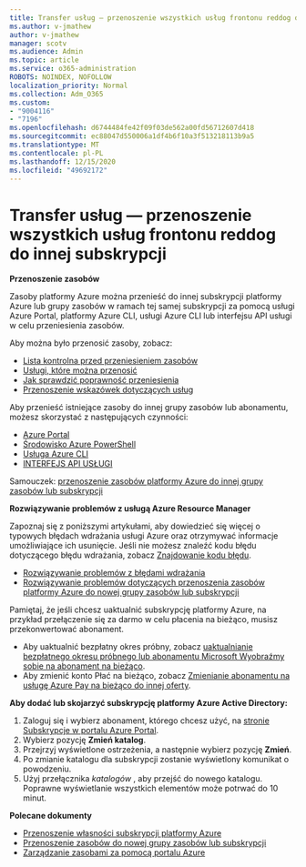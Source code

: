 ```yaml
---
title: Transfer usług — przenoszenie wszystkich usług frontonu reddog do innej subskrypcji
ms.author: v-jmathew
author: v-jmathew
manager: scotv
ms.audience: Admin
ms.topic: article
ms.service: o365-administration
ROBOTS: NOINDEX, NOFOLLOW
localization_priority: Normal
ms.collection: Adm_O365
ms.custom:
- "9004116"
- "7196"
ms.openlocfilehash: d6744484fe42f09f03de562a00fd56712607d418
ms.sourcegitcommit: ec88047d550006a1df4b6f10a3f513218113b9a5
ms.translationtype: MT
ms.contentlocale: pl-PL
ms.lasthandoff: 12/15/2020
ms.locfileid: "49692172"
---
```

# <a name="transfer-services---move-all-rdfe-services-to-another-subscription"></a>Transfer usług — przenoszenie wszystkich usług frontonu reddog do innej subskrypcji

**Przenoszenie zasobów**

Zasoby platformy Azure można przenieść do innej subskrypcji platformy Azure lub grupy zasobów w ramach tej samej subskrypcji za pomocą usługi Azure Portal, platformy Azure CLI, usługi Azure CLI lub interfejsu API usługi w celu przeniesienia zasobów.

Aby można było przenosić zasoby, zobacz:

- [Lista kontrolna przed przeniesieniem zasobów](https://docs.microsoft.com/azure/azure-resource-manager/resource-group-move-resources?WT.mc_id=Portal-Microsoft_Azure_Support#checklist-before-moving-resources)
- [Usługi, które można przenosić](https://docs.microsoft.com/azure/azure-resource-manager/move-support-resources?WT.mc_id=Portal-Microsoft_Azure_Support)
- [Jak sprawdzić poprawność przeniesienia](https://docs.microsoft.com/azure/azure-resource-manager/resource-group-move-resources?WT.mc_id=Portal-Microsoft_Azure_Support#validate-move)
- [Przenoszenie wskazówek dotyczących usług](https://docs.microsoft.com/azure/azure-resource-manager/move-limitations/app-service-move-limitations?WT.mc_id=Portal-Microsoft_Azure_Support)

Aby przenieść istniejące zasoby do innej grupy zasobów lub abonamentu, możesz skorzystać z następujących czynności:

- [Azure Portal](https://docs.microsoft.com/azure/azure-resource-manager/resource-group-move-resources?WT.mc_id=Portal-Microsoft_Azure_Support#use-the-portal)
- [Środowisko Azure PowerShell](https://docs.microsoft.com/azure/azure-resource-manager/resource-group-move-resources?WT.mc_id=Portal-Microsoft_Azure_Support#use-azure-powershell)
- [Usługa Azure CLI](https://docs.microsoft.com/azure/azure-resource-manager/resource-group-move-resources?WT.mc_id=Portal-Microsoft_Azure_Support#use-azure-cli)
- [INTERFEJS API USŁUGI](https://docs.microsoft.com/azure/azure-resource-manager/resource-group-move-resources?WT.mc_id=Portal-Microsoft_Azure_Support#use-rest-api)

Samouczek: [przenoszenie zasobów platformy Azure do innej grupy zasobów lub subskrypcji](https://docs.microsoft.com/azure/azure-resource-manager/resource-manager-tutorial-move-resources)

**Rozwiązywanie problemów z usługą Azure Resource Manager**

Zapoznaj się z poniższymi artykułami, aby dowiedzieć się więcej o typowych błędach wdrażania usługi Azure oraz otrzymywać informacje umożliwiające ich usunięcie. Jeśli nie możesz znaleźć kodu błędu dotyczącego błędu wdrażania, zobacz [Znajdowanie kodu błędu](https://docs.microsoft.com/azure/azure-resource-manager/resource-manager-common-deployment-errors?WT.mc_id=Portal-Microsoft_Azure_Support#find-error-code).

- [Rozwiązywanie problemów z błędami wdrażania](https://docs.microsoft.com/azure/azure-resource-manager/resource-manager-common-deployment-errors)
- [Rozwiązywanie problemów dotyczących przenoszenia zasobów platformy Azure do nowej grupy zasobów lub subskrypcji](https://docs.microsoft.com/azure/azure-resource-manager/troubleshoot-move)

Pamiętaj, że jeśli chcesz uaktualnić subskrypcję platformy Azure, na przykład przełączenie się za darmo w celu płacenia na bieżąco, musisz przekonwertować abonament.

- Aby uaktualnić bezpłatny okres próbny, zobacz [uaktualnianie bezpłatnego okresu próbnego lub abonamentu Microsoft Wyobraźmy sobie na abonament na bieżąco](https://docs.microsoft.com/azure/billing/billing-upgrade-azure-subscription).
- Aby zmienić konto Płać na bieżąco, zobacz [Zmienianie abonamentu na usługę Azure Pay na bieżąco do innej oferty](https://docs.microsoft.com/azure/billing/billing-how-to-switch-azure-offer).

**Aby dodać lub skojarzyć subskrypcję platformy Azure Active Directory:**

1. Zaloguj się i wybierz abonament, którego chcesz użyć, na [stronie Subskrypcje w portalu Azure Portal](https://portal.azure.com/#blade/Microsoft_Azure_Billing/SubscriptionsBlade).
2. Wybierz pozycję **Zmień katalog**.
3. Przejrzyj wyświetlone ostrzeżenia, a następnie wybierz pozycję **Zmień**.
4. Po zmianie katalogu dla subskrypcji zostanie wyświetlony komunikat o powodzeniu.
5. Użyj przełącznika *katalogów* , aby przejść do nowego katalogu. Poprawne wyświetlanie wszystkich elementów może potrwać do 10 minut.

**Polecane dokumenty**

- [Przenoszenie własności subskrypcji platformy Azure](https://docs.microsoft.com/azure/billing-subscription-transfer)
- [Przenoszenie zasobów do nowej grupy zasobów lub subskrypcji](https://docs.microsoft.com/azure/azure-resource-manager/resource-group-move-resources)
- [Zarządzanie zasobami za pomocą portalu Azure](https://docs.microsoft.com/azure/azure-resource-manager/resource-group-portal)

